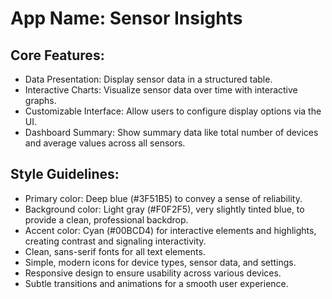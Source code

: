 # **App Name**: Sensor Insights

## Core Features:

- Data Presentation: Display sensor data in a structured table.
- Interactive Charts: Visualize sensor data over time with interactive graphs.
- Customizable Interface: Allow users to configure display options via the UI.
- Dashboard Summary: Show summary data like total number of devices and average values across all sensors.

## Style Guidelines:

- Primary color: Deep blue (#3F51B5) to convey a sense of reliability.
- Background color: Light gray (#F0F2F5), very slightly tinted blue, to provide a clean, professional backdrop.
- Accent color: Cyan (#00BCD4) for interactive elements and highlights, creating contrast and signaling interactivity.
- Clean, sans-serif fonts for all text elements.
- Simple, modern icons for device types, sensor data, and settings.
- Responsive design to ensure usability across various devices.
- Subtle transitions and animations for a smooth user experience.